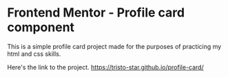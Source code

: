 # Frontend Mentor - Profile card component

This is a simple profile card project made for the purposes of practicing my html and css skills.

Here's the link to the project.
https://tristo-star.github.io/profile-card/
